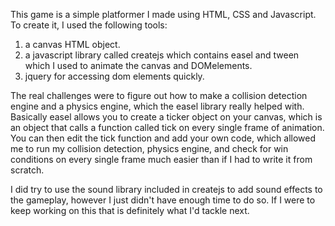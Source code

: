 This game is a simple platformer I made using HTML, CSS and Javascript.  To create it, I used the following tools:
1. a canvas HTML object.
2. a javascript library called createjs which contains easel and tween which I used to animate the canvas and DOMelements.
3. jquery for accessing dom elements quickly.

The real challenges were to figure out how to make a collision detection engine and a physics engine, which the easel library really helped with.  Basically easel allows you to create a ticker object on your canvas, which is an object that calls a function called tick on every single frame of animation.  You can then edit the tick function and add your own code, which allowed me to run my collision detection, physics engine, and check for win conditions on every single frame much easier than if I had to write it from scratch.

I did try to use the sound library included in createjs to add sound effects to the gameplay, however I just didn't have enough time to do so.  If I were to keep working on this that is definitely what I'd tackle next.
